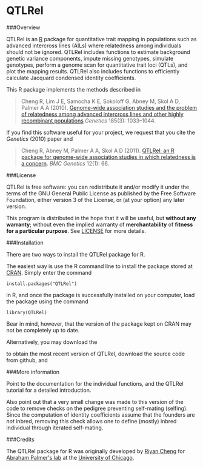 QTLRel
======

###Overview

QTLRel is an [R](http://www.r-project.org) package for quantitative
trait mapping in populations such as advanced intercross lines (AILs)
where relatedness among individuals should not be ignored. QTLRel
includes functions to estimate background genetic variance components,
impute missing genotypes, simulate genotypes, perform a genome scan
for quantitative trait loci (QTLs), and plot the mapping
results. QTLRel also includes functions to efficiently calculate
Jacquard condensed identity coefficients.

This R package implements the methods described in

> Cheng R, Lim J E, Samocha K E, Sokoloff G, Abney M, Skol A D,
> Palmer A A (2010).
> [Genome-wide association studies and the problem of relatedness
among advanced intercross lines and other highly recombinant
populations](http://dx.doi.org/10.1534/genetics.110.116863)
> *Genetics* 185(3): 1033–1044.

If you find this software useful for your project, we request that you
cite the *Genetics* (2010) paper and

> Cheng R, Abney M, Palmer A A, Skol A D (2011). [QTLRel: an R
package for genome-wide association studies in which relatedness is a
concern](http://dx.doi.org/10.1186/1471-2156-12-66).
> *BMC Genetics* 12(1): 66. 

###License

QTLRel is free software: you can redistribute it and/or modify it
under the terms of the GNU General Public License as published by the
Free Software Foundation, either version 3 of the License, or (at your
option) any later version.

This program is distributed in the hope that it will be useful, but
**without any warranty**; without even the implied warranty of
**merchantability** of **fitness for a particular purpose**. See
[LICENSE](LICENSE) for more details.

###Installation

There are two ways to install the QTLRel package for R.

The easiest way is use the R command line to install the package
stored at [CRAN](http://cran.r-project.org). Simply enter the command

    install.packages("QTLRel")

in R, and once the package is successfully installed on your computer,
load the package using the command

    library(QTLRel)

Bear in mind, however, that the version of the package kept on CRAN
may not be completely up to date.

Alternatively, you may download the 

to obtain the most recent version of QTLRel, download
the source code from github, and

###More information

Point to the documentation for the individual functions, and the
QTLRel tutorial for a detailed introduction.

Also point out that a very small change was made to this version of
the code to remove checks on the pedigree preventing self-mating
(selfing). Since the computation of identity coefficients assume that
the founders are *not* inbred, removing this check allows one to
define (mostly) inbred individual through iterated self-mating.

###Credits

The QTLRel package for R was originally developed by
[Riyan Cheng](http://borevitzlab.anu.edu.au/borevitz-lab-people/riyan-chang)
for [Abraham Palmer's lab](http://palmerlab.org) at the
[University of Chicago](http://www.uchicago.edu).
